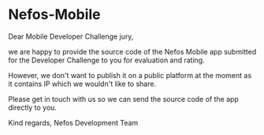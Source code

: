Nefos-Mobile
============

Dear Mobile Developer Challenge jury,

we are happy to provide the source code of the Nefos Mobile app submitted for the Developer Challenge to you for evaluation and rating.

However, we don't want to publish it on a public platform at the moment as it contains IP which we wouldn't like to share.

Please get in touch with us so we can send the source code of the app directly to you.

Kind regards,
Nefos Development Team